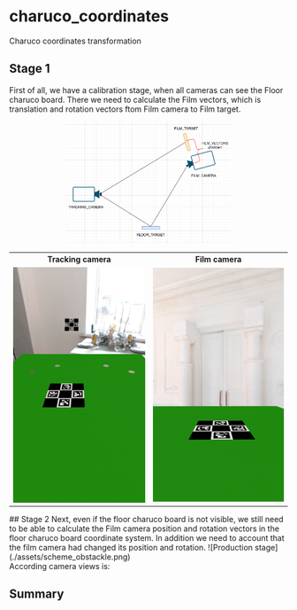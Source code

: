 # charuco_coordinates
Charuco coordinates transformation

## Stage 1
First of all, we have a calibration stage, when all cameras can see the Floor charuco board.
There we need to calculate the Film vectors, which is translation and rotation vectors ftom Film camera to Film target.<br>
<div align="center">
<img src="./assets/scheme_no_obstacle.png" width="300"><br>
<table style="border: none;">
    <tr>
        <th style="border: none;">Tracking camera</th>
        <th style="border: none;">Film camera</th>
    </tr>
    <tr>
        <td style="border: none;"><img src="./renders/0/TrackingCameraView.png" width="300"></td>
        <td style="border: none;"><img src="./renders/0/FilmCameraView.png" width="300"></td>
    </tr>
</table>
</div>
## Stage 2
Next, even if the floor charuco board is not visible, we still need to be able to calculate the Film camera position and rotation vectors in the floor charuco board coordinate system. In addition we need to account that the film camera had changed its position and rotation.  
![Production stage](./assets/scheme_obstackle.png)<br>
According camera views is:<br>

## Summary
